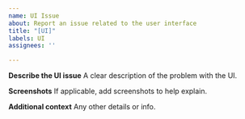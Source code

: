```yaml
---
name: UI Issue
about: Report an issue related to the user interface
title: "[UI]"
labels: UI
assignees: ''

---
```


**Describe the UI issue**
A clear description of the problem with the UI.

**Screenshots**
If applicable, add screenshots to help explain.

**Additional context**
Any other details or info.
